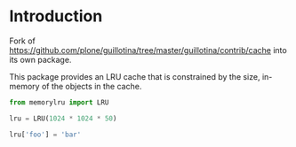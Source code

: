# Introduction

Fork of https://github.com/plone/guillotina/tree/master/guillotina/contrib/cache into
its own package.

This package provides an LRU cache that is constrained by the size, in-memory of the
objects in the cache.

```python
from memorylru import LRU

lru = LRU(1024 * 1024 * 50)

lru['foo'] = 'bar'
```